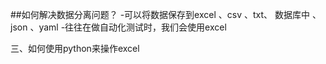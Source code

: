  ##如何解决数据分离问题？
 -可以将数据保存到excel 、csv 、txt、 数据库中 、json 、yaml
 -往往在做自动化测试时，我们会使用excel

 三、如何使用python来操作excel
 